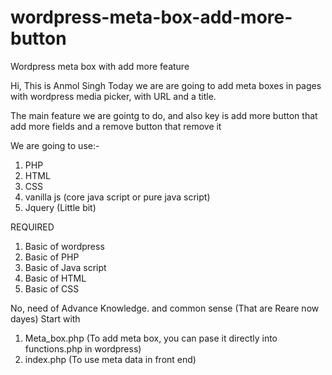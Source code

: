 # wordpress-meta-box-add-more-button
Wordpress meta box with add more feature

Hi, This is Anmol Singh
Today we are are going to add meta boxes in pages with wordpress media picker, with URL and a title.

The main feature we are gointg to do, and also key is add more button that add more fields and a remove button that remove it

We are going to use:-
1. PHP
2. HTML
3. CSS
4. vanilla js (core java script or pure java script)
5. Jquery (Little bit)

REQUIRED
1. Basic of wordpress
2. Basic of PHP
3. Basic of Java script
4. Basic of HTML
5. Basic of CSS

No, need of Advance Knowledge. and common sense (That are Reare now dayes)
Start with 
1. Meta_box.php (To add meta box, you can pase it directly into functions.php in wordpress)
2. index.php (To use meta data in front end)
